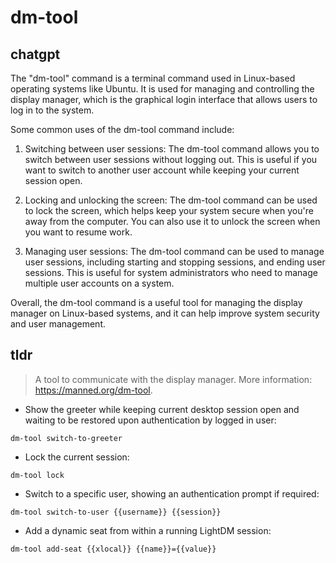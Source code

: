 # dm-tool 
## chatgpt 
The "dm-tool" command is a terminal command used in Linux-based operating systems like Ubuntu. It is used for managing and controlling the display manager, which is the graphical login interface that allows users to log in to the system. 

Some common uses of the dm-tool command include:

1. Switching between user sessions: The dm-tool command allows you to switch between user sessions without logging out. This is useful if you want to switch to another user account while keeping your current session open.

2. Locking and unlocking the screen: The dm-tool command can be used to lock the screen, which helps keep your system secure when you're away from the computer. You can also use it to unlock the screen when you want to resume work.

3. Managing user sessions: The dm-tool command can be used to manage user sessions, including starting and stopping sessions, and ending user sessions. This is useful for system administrators who need to manage multiple user accounts on a system.

Overall, the dm-tool command is a useful tool for managing the display manager on Linux-based systems, and it can help improve system security and user management. 

## tldr 
 
> A tool to communicate with the display manager.
> More information: <https://manned.org/dm-tool>.

- Show the greeter while keeping current desktop session open and waiting to be restored upon authentication by logged in user:

`dm-tool switch-to-greeter`

- Lock the current session:

`dm-tool lock`

- Switch to a specific user, showing an authentication prompt if required:

`dm-tool switch-to-user {{username}} {{session}}`

- Add a dynamic seat from within a running LightDM session:

`dm-tool add-seat {{xlocal}} {{name}}={{value}}`
